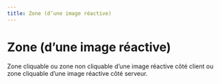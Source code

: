 ```yaml
---
title: Zone (d’une image réactive)
---
```


# Zone (d’une image réactive)


Zone cliquable ou zone non cliquable d’une image réactive côté client ou zone cliquable d’une image réactive côté serveur.
